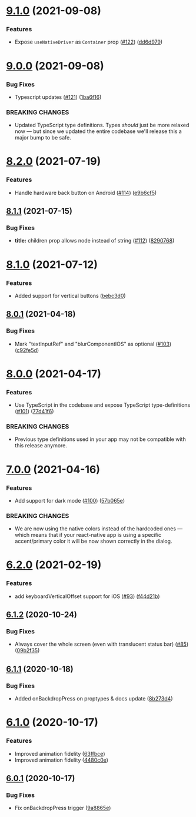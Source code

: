 # [9.1.0](https://github.com/mmazzarolo/react-native-dialog/compare/v9.0.0...v9.1.0) (2021-09-08)


### Features

* Expose `useNativeDriver` as `Container` prop ([#122](https://github.com/mmazzarolo/react-native-dialog/issues/122)) ([dd6d979](https://github.com/mmazzarolo/react-native-dialog/commit/dd6d979279b22ad869d95ba530a1e9cd1fc1601b))

# [9.0.0](https://github.com/mmazzarolo/react-native-dialog/compare/v8.2.0...v9.0.0) (2021-09-08)


### Bug Fixes

* Typescript updates ([#121](https://github.com/mmazzarolo/react-native-dialog/issues/121)) ([1ba6f16](https://github.com/mmazzarolo/react-native-dialog/commit/1ba6f16fb2127f8da7e41c79444709b56cb0d4f6))


### BREAKING CHANGES

* Updated TypeScript type definitions. Types _should_ just be more relaxed now — but since we updated the entire codebase we'll release this a major bump to be safe.

# [8.2.0](https://github.com/mmazzarolo/react-native-dialog/compare/v8.1.1...v8.2.0) (2021-07-19)


### Features

* Handle hardware back button on Android ([#114](https://github.com/mmazzarolo/react-native-dialog/issues/114)) ([e9b6cf5](https://github.com/mmazzarolo/react-native-dialog/commit/e9b6cf583cb5070cbb4c542ec9569e29fae3877a))

## [8.1.1](https://github.com/mmazzarolo/react-native-dialog/compare/v8.1.0...v8.1.1) (2021-07-15)


### Bug Fixes

* **title:** children prop allows node instead of string ([#112](https://github.com/mmazzarolo/react-native-dialog/issues/112)) ([8290768](https://github.com/mmazzarolo/react-native-dialog/commit/8290768e73cf22e85404c6ebec9a328a3f0bf022))

# [8.1.0](https://github.com/mmazzarolo/react-native-dialog/compare/v8.0.1...v8.1.0) (2021-07-12)


### Features

* Added support for vertical buttons ([bebc3d0](https://github.com/mmazzarolo/react-native-dialog/commit/bebc3d040bdc0749e5bfbdc3c05ceebfaec7c8d5))

## [8.0.1](https://github.com/mmazzarolo/react-native-dialog/compare/v8.0.0...v8.0.1) (2021-04-18)


### Bug Fixes

* Mark "textInputRef" and "blurComponentIOS" as optional ([#103](https://github.com/mmazzarolo/react-native-dialog/issues/103)) ([c92fe5d](https://github.com/mmazzarolo/react-native-dialog/commit/c92fe5d1492bbe55d06c7af4dec2be653360640f))

# [8.0.0](https://github.com/mmazzarolo/react-native-dialog/compare/v7.0.0...v8.0.0) (2021-04-17)


### Features

* Use TypeScript in the codebase and expose TypeScript type-definitions ([#101](https://github.com/mmazzarolo/react-native-dialog/issues/101)) ([77d41f6](https://github.com/mmazzarolo/react-native-dialog/commit/77d41f6f5fae17650245684c10ab3de3df93e76b))


### BREAKING CHANGES

* Previous type definitions used in your app may not be compatible with this release anymore.

# [7.0.0](https://github.com/mmazzarolo/react-native-dialog/compare/v6.2.0...v7.0.0) (2021-04-16)


### Features

* Add support for dark mode ([#100](https://github.com/mmazzarolo/react-native-dialog/issues/100)) ([57b065e](https://github.com/mmazzarolo/react-native-dialog/commit/57b065e1524e64f28b7a07ebd8062d7b1982cc76))


### BREAKING CHANGES

* We are now using the native colors instead of the hardcoded ones — which means that if your react-native app is using a specific accent/primary color it will be now shown correctly in the dialog.

# [6.2.0](https://github.com/mmazzarolo/react-native-dialog/compare/v6.1.2...v6.2.0) (2021-02-19)


### Features

* add keyboardVerticalOffset support for iOS ([#93](https://github.com/mmazzarolo/react-native-dialog/issues/93)) ([f44d21b](https://github.com/mmazzarolo/react-native-dialog/commit/f44d21bbe72183c129fba72b79440af26c348b1e))

## [6.1.2](https://github.com/mmazzarolo/react-native-dialog/compare/v6.1.1...v6.1.2) (2020-10-24)


### Bug Fixes

* Always cover the whole screen (even with translucent status bar)  ([#85](https://github.com/mmazzarolo/react-native-dialog/issues/85)) ([09b2f35](https://github.com/mmazzarolo/react-native-dialog/commit/09b2f3584890be76fd56d3e2719ea928e8130ebf))

## [6.1.1](https://github.com/mmazzarolo/react-native-dialog/compare/v6.1.0...v6.1.1) (2020-10-18)


### Bug Fixes

* Added onBackdropPress on proptypes & docs update ([8b273d4](https://github.com/mmazzarolo/react-native-dialog/commit/8b273d45e76502d9366db2f6888bfc911ab6b1a1))

# [6.1.0](https://github.com/mmazzarolo/react-native-dialog/compare/v6.0.1...v6.1.0) (2020-10-17)


### Features

* Improved animation fidelity ([63ffbce](https://github.com/mmazzarolo/react-native-dialog/commit/63ffbce5f0e0fa63604529589815b94fc1625c85))
* Improved animation fidelity ([4480c0e](https://github.com/mmazzarolo/react-native-dialog/commit/4480c0e4c1622d8a29287112c07ba6e0c7ae2d8a))

## [6.0.1](https://github.com/mmazzarolo/react-native-dialog/compare/v6.0.0...v6.0.1) (2020-10-17)


### Bug Fixes

* Fix onBackdropPress trigger ([9a8865e](https://github.com/mmazzarolo/react-native-dialog/commit/9a8865ecbfb1fcc567dbea07235f3c3831b76c4c))
